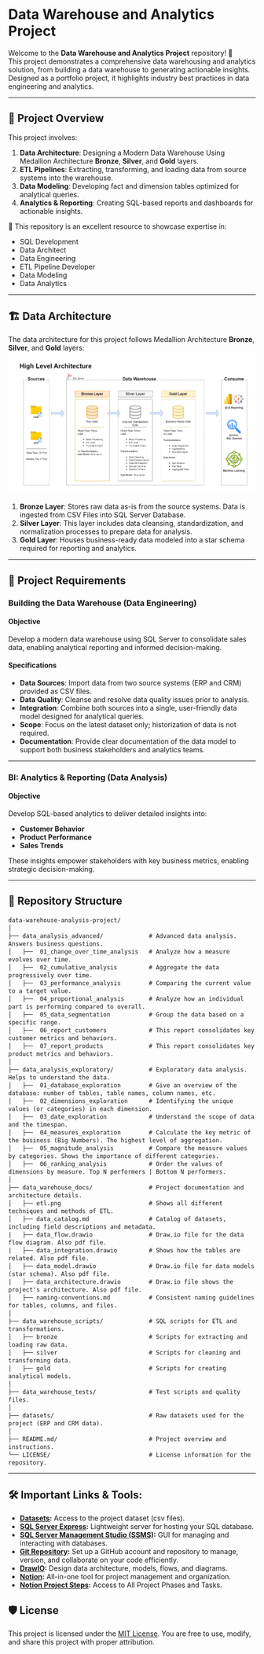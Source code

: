 
# Data Warehouse and Analytics Project

Welcome to the **Data Warehouse and Analytics Project** repository! 🚀  
This project demonstrates a comprehensive data warehousing and analytics solution, from building a data warehouse to generating actionable insights. Designed as a portfolio project, it highlights industry best practices in data engineering and analytics.

---

## 📖 Project Overview

This project involves:

1. **Data Architecture**: Designing a Modern Data Warehouse Using Medallion Architecture **Bronze**, **Silver**, and **Gold** layers.
2. **ETL Pipelines**: Extracting, transforming, and loading data from source systems into the warehouse.
3. **Data Modeling**: Developing fact and dimension tables optimized for analytical queries.
4. **Analytics & Reporting**: Creating SQL-based reports and dashboards for actionable insights.

🎯 This repository is an excellent resource to showcase expertise in:
- SQL Development
- Data Architect
- Data Engineering  
- ETL Pipeline Developer  
- Data Modeling  
- Data Analytics  

---

## 🏗️ Data Architecture

The data architecture for this project follows Medallion Architecture **Bronze**, **Silver**, and **Gold** layers:
![Data Architecture](data_warehouse_docs/data_warehouse_medallion_architecture.png)

1. **Bronze Layer**: Stores raw data as-is from the source systems. Data is ingested from CSV Files into SQL Server Database.
2. **Silver Layer**: This layer includes data cleansing, standardization, and normalization processes to prepare data for analysis.
3. **Gold Layer**: Houses business-ready data modeled into a star schema required for reporting and analytics.

---

## 🚀 Project Requirements

### Building the Data Warehouse (Data Engineering)

#### Objective
Develop a modern data warehouse using SQL Server to consolidate sales data, enabling analytical reporting and informed decision-making.

#### Specifications
- **Data Sources**: Import data from two source systems (ERP and CRM) provided as CSV files.
- **Data Quality**: Cleanse and resolve data quality issues prior to analysis.
- **Integration**: Combine both sources into a single, user-friendly data model designed for analytical queries.
- **Scope**: Focus on the latest dataset only; historization of data is not required.
- **Documentation**: Provide clear documentation of the data model to support both business stakeholders and analytics teams.

---

### BI: Analytics & Reporting (Data Analysis)

#### Objective
Develop SQL-based analytics to deliver detailed insights into:
- **Customer Behavior**
- **Product Performance**
- **Sales Trends**

These insights empower stakeholders with key business metrics, enabling strategic decision-making.  

---

## 📂 Repository Structure
```
data-warehouse-analysis-project/
│
├── data_analysis_advanced/             # Advanced data analysis. Answers business questions.
│   ├──  01_change_over_time_analysis   # Analyze how a measure evolves over time.
│   ├──  02_cumulative_analysis         # Aggregate the data progressively over time. 
│   ├──  03_performance_analysis        # Comparing the current value to a target value. 
│   ├──  04_proportional_analysis       # Analyze how an individual part is performing compared to overall.
│   ├──  05_data_segmentation           # Group the data based on a specific range.
│   ├──  06_report_customers            # This report consolidates key customer metrics and behaviors.
│   ├──  07_report_products             # This report consolidates key product metrics and behaviors.
│
├── data_analysis_exploratory/          # Exploratory data analysis. Helps to understand the data. 
│   ├──  01_database_exploration        # Give an overview of the database: number of tables, table names, column names, etc.
│   ├──  02_dimensions_exploration      # Identifying the unique values (or categories) in each dimension. 
│   ├──  03_date_exploration            # Understand the scope of data and the timespan.  
│   ├──  04_measures_exploration        # Calculate the key metric of the business (Big Numbers). The highest level of aggregation.
│   ├──  05_magnitude_analysis          # Compare the measure values by categories. Shows the importance of different categories. 
│   ├──  06_ranking_analysis            # Order the values of dimensions by measure. Top N performers | Bottom N performers.
│
├── data_warehouse_docs/                # Project documentation and architecture details.
│   ├── etl.png                         # Shows all different techniques and methods of ETL.
│   ├── data_catalog.md                 # Catalog of datasets, including field descriptions and metadata.
|   ├── data_flow.drawio                # Draw.io file for the data flow diagram. Also pdf file. 
|   ├── data_integration.drawio         # Shows how the tables are related. Also pdf file. 
│   ├── data_model.drawio               # Draw.io file for data models (star schema). Also pdf file. 
|   ├── data_architecture.drawio        # Draw.io file shows the project's architecture. Also pdf file. 
│   ├── naming-conventions.md           # Consistent naming guidelines for tables, columns, and files.
│
├── data_warehouse_scripts/             # SQL scripts for ETL and transformations.
│   ├── bronze                          # Scripts for extracting and loading raw data.
│   ├── silver                          # Scripts for cleaning and transforming data.
│   ├── gold                            # Scripts for creating analytical models.
│
├── data_warehouse_tests/               # Test scripts and quality files.
│
├── datasets/                           # Raw datasets used for the project (ERP and CRM data).
│                        
├── README.md/                          # Project overview and instructions.
└── LICENSE/                            # License information for the repository.
```
---

## 🛠️ Important Links & Tools:

- **[Datasets](datasets/):** Access to the project dataset (csv files).
- **[SQL Server Express](https://www.microsoft.com/en-us/sql-server/sql-server-downloads):** Lightweight server for hosting your SQL database.
- **[SQL Server Management Studio (SSMS)](https://learn.microsoft.com/en-us/sql/ssms/download-sql-server-management-studio-ssms?view=sql-server-ver16):** GUI for managing and interacting with databases.
- **[Git Repository](https://github.com/):** Set up a GitHub account and repository to manage, version, and collaborate on your code efficiently.
- **[DrawIO](https://www.drawio.com/):** Design data architecture, models, flows, and diagrams.
- **[Notion](https://www.notion.com/):** All-in-one tool for project management and organization.
- **[Notion Project Steps](https://thankful-pangolin-2ca.notion.site/SQL-Data-Warehouse-Project-16ed041640ef80489667cfe2f380b269?pvs=4):** Access to All Project Phases and Tasks.

## 🛡️ License

This project is licensed under the [MIT License](LICENSE). You are free to use, modify, and share this project with proper attribution.

